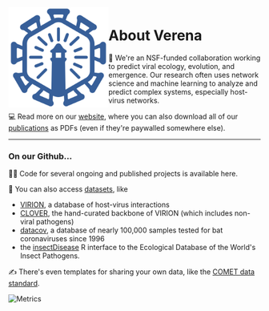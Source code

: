 <img align="left" src="https://github.com/viralemergence/.github/blob/main/profile/Verena%20Icon_Light%20Blue.png" width="200">

# About Verena

🦠 We're an NSF-funded collaboration working to predict viral ecology, evolution, and emergence. Our research often uses network science and machine learning to analyze and predict complex systems, especially host-virus networks. 

💻 Read more on our [website](https://www.viralemergence.org/), where you can also download all of our [publications](https://www.viralemergence.org/work) as PDFs (even if they're paywalled somewhere else).

--- 

### On our Github...

👩‍💻 Code for several ongoing and published projects is available here.

🔢 You can also access [datasets](https://www.viralemergence.org/data), like 
- [VIRION](https://www.github.com/viralemergence/virion), a database of host-virus interactions 
- [CLOVER](https://www.github.com/viralemergence/clover), the hand-curated backbone of VIRION (which includes non-viral pathogens) 
- [datacov](https://www.github.com/viralemergence/datacov), a database of nearly 100,000 samples tested for bat coronaviruses since 1996
- the [insectDisease](https://www.github.com/viralemergence/insectDisease) R interface to the Ecological Database of the World's Insect Pathogens.

✍️ There's even templates for sharing your own data, like the [COMET data standard](https://www.github.com/viralemergence/comet-standard).

![Metrics](https://metrics.lecoq.io/madushadhanushka?template=classic&base.header=0&gists=1&lines=1&config.timezone=America%2FToronto)
